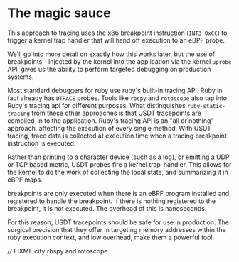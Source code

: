 # The magic sauce

This approach to tracing uses the x86 breakpoint instruction (`INT3 0xCC`) to trigger a kernel trap handler that will hand off execution to an eBPF probe.

We'll go into more detail on exactly how this works later, but the use of breakpoints - injected by the kernel into the application via the kernel `uprobe` API, gives us the ability to perform targeted debugging on production systems.

Most standard debuggers for ruby use ruby's built-in tracing API. Ruby in fact already has `DTRACE` probes.
Tools like `rbspy` and `rotoscope` also tap into Ruby's tracing api for different purposes.
What distinguishes `ruby-static-tracing` from these other approaches is that USDT tracepoints are compiled-in to the application.
Ruby's tracing API is an "all or nothing" approach, affecting the execution of every single method. With USDT tracing, trace
data is collected at execution time when a tracing breakpoint instruction is executed.

Rather than printing to a character device (such as a log), or emitting a UDP or TCP based metric, USDT probes fire a kernel trap-handler.
This allows for the kernel to do the work of collecting the local state, and summarizing it in eBPF maps.

breakpoints are only executed when there is an eBPF program installed and registered to handle the breakpoint.
If there is nothing registered to the breakpoint, it is not executed. The overhead of this is nanoseconds.

For this reason, USDT tracepoints should be safe for use in production. The surgical precision that they offer
in targeting memory addresses within the ruby execution context, and low overhead, make them a powerful tool.

// FIXME city rbspy and rotoscope
